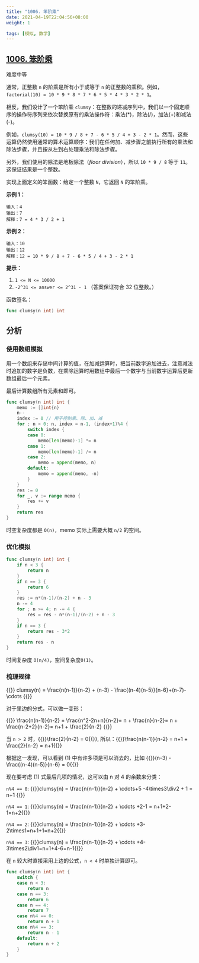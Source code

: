 ```yaml
---
title: "1006. 笨阶乘"
date: 2021-04-19T22:04:56+08:00
weight: 1

tags: [模拟, 数学]
---
```


## [1006. 笨阶乘](https://leetcode-cn.com/problems/clumsy-factorial/)

难度中等

通常，正整数 `n` 的阶乘是所有小于或等于 `n` 的正整数的乘积。例如，`factorial(10) = 10 * 9 * 8 * 7 * 6 * 5 * 4 * 3 * 2 * 1`。

相反，我们设计了一个笨阶乘 `clumsy`：在整数的递减序列中，我们以一个固定顺序的操作符序列来依次替换原有的乘法操作符：乘法(*)，除法(/)，加法(+)和减法(-)。

例如，`clumsy(10) = 10 * 9 / 8 + 7 - 6 * 5 / 4 + 3 - 2 * 1`。然而，这些运算仍然使用通常的算术运算顺序：我们在任何加、减步骤之前执行所有的乘法和除法步骤，并且按从左到右处理乘法和除法步骤。

另外，我们使用的除法是地板除法（*floor division*），所以 `10 * 9 / 8` 等于 `11`。这保证结果是一个整数。

实现上面定义的笨函数：给定一个整数 `N`，它返回 `N` 的笨阶乘。

**示例 1：**

```
输入：4
输出：7
解释：7 = 4 * 3 / 2 + 1
```

**示例 2：**

```
输入：10
输出：12
解释：12 = 10 * 9 / 8 + 7 - 6 * 5 / 4 + 3 - 2 * 1
```

**提示：**

1. `1 <= N <= 10000`
2. `-2^31 <= answer <= 2^31 - 1` （答案保证符合 32 位整数。）



函数签名：

```go
func clumsy(n int) int
```

## 分析

### 使用数组模拟

用一个数组来存储中间计算的值，在加减运算时，把当前数字追加进去，注意减法时追加的数字是负数，在乘除运算时用数组中最后一个数字与当前数字运算后更新数组最后一个元素。

最后计算数组所有元素和即可。

```go
func clumsy(n int) int {
	memo := []int{n}
	n--
	index := 0 // 用于控制乘、除、加、减
	for ; n > 0; n, index = n-1, (index+1)%4 {
		switch index {
		case 0:
			memo[len(memo)-1] *= n
		case 1:
			memo[len(memo)-1] /= n
		case 2:
			memo = append(memo, n)
		default:
			memo = append(memo, -n)
		}
	}
	res := 0
	for _, v := range memo {
		res += v
	}
	return res
}
```

时空复杂度都是 `O(n)`，memo 实际上需要大概 `n/2` 的空间。

### 优化模拟

```go
func clumsy(n int) int {
	if n < 3 {
		return n
	}
	if n == 3 {
		return 6
	}
	res := n*(n-1)/(n-2) + n - 3
	n -= 4
	for ; n >= 4; n -= 4 {
		res = res - n*(n-1)/(n-2) + n - 3
	}
	if n == 3 {
		return res - 3*2
	}
	return res - n
}
```

时间复杂度 `O(n/4)`，空间复杂度`O(1)`。

### 梳理规律

{{<katex>}}
clumsy(n) = \frac{n(n-1)}{n-2} + (n-3) - \frac{(n-4)(n-5)}{n-6}+(n-7)-\cdots
{{</katex>}}

对于里边的分式，可以做一变形：

{{<katex>}}
\frac{n(n-1)}{n-2} = \frac{n^2-2n+n}{n-2}= n + \frac{n}{n-2}= n + \frac{n-2+2}{n-2}= n+1 + \frac{2}{n-2}
{{</katex>}}

当 `n > 2` 时，{{<katex >}}\frac{2}{n-2} = 0{{</katex>}}, 所以：{{<katex >}}\frac{n(n-1)}{n-2} =  n+1 + \frac{2}{n-2} = n+1{{</katex>}}

根据这一发现，可以看到 (1) 中有许多项是可以消去的，比如 {{<katex >}}(n-3) - \frac{(n-4)(n-5)}{n-6} = 0{{</katex>}}

现在要考虑  (1) 式最后几项的情况，这可以由 n 对 4 的余数来分类：

`n%4 == 0`: {{<katex >}}clumsy(n) = \frac{n(n-1)}{n-2} + \cdots+5 -4\times3\div2 + 1 = n+1 {{</katex>}}

`n%4 == 1`: {{<katex >}}clumsy(n) = \frac{n(n-1)}{n-2} + \cdots +2-1 = n+1+2-1=n+2{{</katex>}}

`n%4 == 2`: {{<katex >}}clumsy(n) = \frac{n(n-1)}{n-2} + \cdots +3-2\times1=n+1+1=n+2{{</katex>}}

`n%4 == 3`: {{<katex >}}clumsy(n) = \frac{n(n-1)}{n-2} + \cdots +4-3\times2\div1=n+1+4-6=n-1{{</katex>}}

在 `n` 较大时直接采用上边的公式，`n < 4` 时单独计算即可。

```go
func clumsy(n int) int {
	switch {
	case n < 3:
		return n
	case n == 3:
		return 6
	case n == 4:
		return 7
	case n%4 == 0:
		return n + 1
	case n%4 == 3:
		return n - 1
	default:
		return n + 2
	}
}
```
